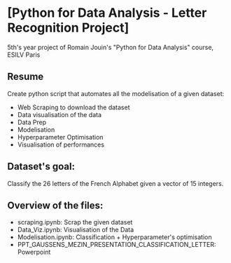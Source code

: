# [Python for Data Analysis - Letter Recognition Project]

5th's year project of Romain Jouin's "Python for Data Analysis" course, ESILV Paris

## Resume

Create python script that automates all the modelisation of a given dataset:
* Web Scraping to download the dataset
* Data visualisation of the data
* Data Prep
* Modelisation
* Hyperparameter Optimisation
* Visualisation of performances

## Dataset's goal:
Classify the 26 letters of the French Alphabet given a vector of 15 integers.

## Overview of the files:
* scraping.ipynb: Scrap the given dataset
* Data_Viz.ipynb: Visualisation of the Data
* Modelisation.ipynb: Classification + Hyperparameter's optimisation
* PPT_GAUSSENS_MEZIN_PRESENTATION_CLASSIFICATION_LETTER: Powerpoint
